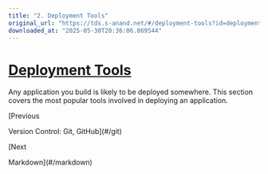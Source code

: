 ```yaml
---
title: "2. Deployment Tools"
original_url: "https://tds.s-anand.net/#/deployment-tools?id=deployment-tools"
downloaded_at: "2025-05-30T20:36:06.869544"
---
```


[Deployment Tools](#/deployment-tools?id=deployment-tools)
==========================================================

Any application you build is likely to be deployed somewhere. This section covers the most popular tools involved in deploying an application.

[Previous

Version Control: Git, GitHub](#/git)

[Next

Markdown](#/markdown)
